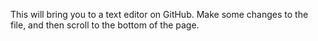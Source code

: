 This will bring you to a text editor on GitHub. Make some changes to the file, and then scroll to the bottom of the page.

